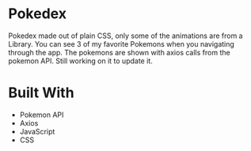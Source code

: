 # Pokedex

Pokedex made out of plain CSS, only some of the animations are from a Library. You can see 3 of my favorite Pokemons when you navigating through the app. The pokemons are shown with axios calls from the pokemon API. Still working on it to update it.


# Built With 
* Pokemon API
* Axios
* JavaScript
* CSS


